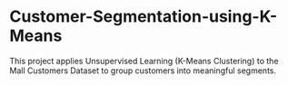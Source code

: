 # Customer-Segmentation-using-K-Means
This project applies Unsupervised Learning (K-Means Clustering) to the Mall Customers Dataset to group customers into meaningful segments.
